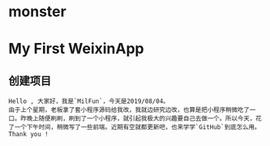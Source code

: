# monster
My  First WeixinApp 
=============
创建项目
----------
    Hello , 大家好，我是`MilFun`，今天是2019/08/04。
    由于上个星期，老板拿了套小程序源码给我改，我就边研究边改，也算是把小程序稍微吃了一口。昨晚上随便刷刷，刷到了一个小程序，就引起我极大的兴趣要自己去做一个。所以今天，花了一个下午时间，稍微写了一些前端。近期有空就都更新吧，也来学学`GitHub`到底怎么用。
    Thank you !
